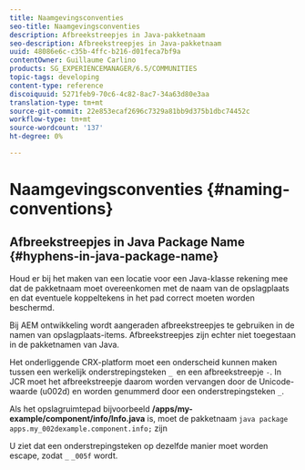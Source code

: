 ```yaml
---
title: Naamgevingsconventies
seo-title: Naamgevingsconventies
description: Afbreekstreepjes in Java-pakketnaam
seo-description: Afbreekstreepjes in Java-pakketnaam
uuid: 48086e6c-c35b-4ffc-b216-d01feca7bf9a
contentOwner: Guillaume Carlino
products: SG_EXPERIENCEMANAGER/6.5/COMMUNITIES
topic-tags: developing
content-type: reference
discoiquuid: 5271feb9-70c6-4c82-8ac7-34a63d80e3aa
translation-type: tm+mt
source-git-commit: 22e853ecaf2696c7329a81bb9d375b1dbc74452c
workflow-type: tm+mt
source-wordcount: '137'
ht-degree: 0%

---
```



# Naamgevingsconventies {#naming-conventions}

## Afbreekstreepjes in Java Package Name {#hyphens-in-java-package-name}

Houd er bij het maken van een locatie voor een Java-klasse rekening mee dat de pakketnaam moet overeenkomen met de naam van de opslagplaats en dat eventuele koppeltekens in het pad correct moeten worden beschermd.

Bij AEM ontwikkeling wordt aangeraden afbreekstreepjes te gebruiken in de namen van opslagplaats-items. Afbreekstreepjes zijn echter niet toegestaan in de pakketnamen van Java.

Het onderliggende CRX-platform moet een onderscheid kunnen maken tussen een werkelijk onderstrepingsteken `_ `en een afbreekstreepje `-`. In JCR moet het afbreekstreepje daarom worden vervangen door de Unicode-waarde (u002d) en worden genummerd door een onderstrepingsteken `_`.

Als het opslagruimtepad bijvoorbeeld **/apps/my-example/component/info/Info.java** is, moet de pakketnaam `java package apps.my_002dexample.component.info;` zijn

U ziet dat een onderstrepingsteken op dezelfde manier moet worden escape, zodat `_` `_005f` wordt.
